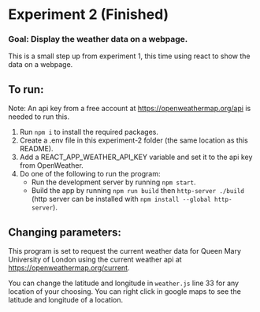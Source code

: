 # Experiment 2 (Finished)
### Goal: Display the weather data on a webpage.
This is a small step up from experiment 1, this time using react to show the data on a webpage.

## To run:
Note: An api key from a free account at https://openweathermap.org/api is needed to run this.
1. Run `npm i` to install the required packages.
2. Create a .env file in this experiment-2 folder (the same location as this README).
3. Add a REACT_APP_WEATHER_API_KEY variable and set it to the api key from OpenWeather.
4. Do one of the following to run the program:
    - Run the development server by running `npm start`.
    - Build the app by running `npm run build` then `http-server ./build` (http server can be installed with `npm install --global http-server`).

## Changing parameters:
This program is set to request the current weather data for Queen Mary University of London using the current weather api at https://openweathermap.org/current.

You can change the latitude and longitude in `weather.js` line 33 for any location of your choosing. You can right click in google maps to see the latitude and longitude of a location.
